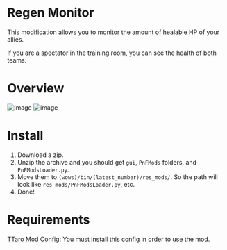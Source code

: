 # Regen Monitor
This modification allows you to monitor the amount of healable HP of your allies.

If you are a spectator in the training room, you can see the health of both teams.

# Overview
![image](https://github.com/AndrewTaro/RegenMonitorPublic/assets/36262823/21decf59-19ca-4a8a-85a4-0ff5dfb94660)
![image](https://github.com/AndrewTaro/RegenMonitorPublic/assets/36262823/9c4941c6-773f-46d7-a265-805bb3d15126)

# Install
1. Download a zip.
2. Unzip the archive and you should get `gui`, `PnFMods` folders, and `PnFModsLoader.py`.
3. Move them to `(wows)/bin/(latest_number)/res_mods/`. So the path will look like `res_mods/PnFModsLoader.py`, etc.
4. Done!

# Requirements
[TTaro Mod Config](../../../TTaroModConfig): You must install this config in order to use the mod.
